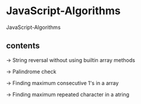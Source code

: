 # JavaScript-Algorithms

JavaScript-Algorithms

## contents

-> String reversal without using builtin array methods

-> Palindrome check

-> Finding maximum consecutive 1's in a array

-> Finding maximum repeated character in a atring
